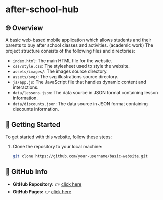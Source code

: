 # after-school-hub

## 🌐 Overview

A basic web-based mobile application which allows students and their parents to buy after school classes and activities. (academic work) The project structure consists of the following files and directories:

- `index.html`: The main HTML file for the website.
- `css/style.css`: The stylesheet used to style the website.
- `assets/images/`: The images source directory.
- `assets/svg/`: The svg illustrations source directory.
- `js/app.js`: The JavaScript file that handles dynamic content and interactions.
- `data/lessons.json`: The data source in JSON format containing lesson information.
- `data/discounts.json`: The data source in JSON format containing discounts information.

## 🚀 Getting Started

To get started with this website, follow these steps:

1. Clone the repository to your local machine:

   ```bash
   git clone https://github.com/your-username/basic-website.git


## 📧 GitHub Info
- **GitHub Repository:** 👉 [click here](https://github.com/cstefan01/after-school-hub)
- **GitHub Pages:** 👉 [click here](https://cstefan01.github.io/after-school-hub/)